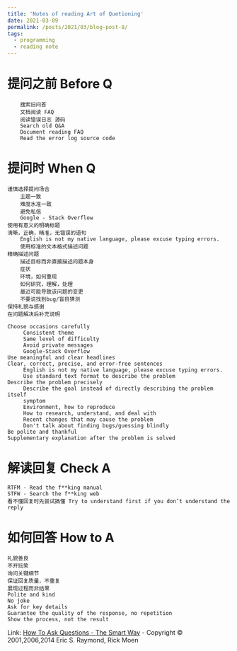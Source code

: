 ```yaml
---
title: 'Notes of reading Art of Quetioning'
date: 2021-03-09
permalink: /posts/2021/03/blog-post-8/
tags:
  - programming
  - reading note
---
```


# 提问之前 Before Q

```
    搜索旧问答
    文档阅读 FAQ
    阅读错误日志 源码
    Search old Q&A
    Document reading FAQ
    Read the error log source code
```

# 提问时 When Q

```
谨慎选择提问场合
    主题一致
    难度水准一致
    避免私信
    Google - Stack Overflow
使用有意义的明确标题
清晰，正确，精准，无错误的语句
    English is not my native language, please excuse typing errors.
    使用标准的文本格式描述问题
精确描述问题
    描述目标而非直接描述问题本身
    症状
    环境，如何重现
    如何研究，理解，处理
    最近可能导致该问题的变更
    不要说找到bug/盲目猜测
保持礼貌与感谢
在问题解决后补充说明

Choose occasions carefully
     Consistent theme
     Same level of difficulty
     Avoid private messages
     Google-Stack Overflow
Use meaningful and clear headlines
Clear, correct, precise, and error-free sentences
     English is not my native language, please excuse typing errors.
     Use standard text format to describe the problem
Describe the problem precisely
     Describe the goal instead of directly describing the problem itself
     symptom
     Environment, how to reproduce
     How to research, understand, and deal with
     Recent changes that may cause the problem
     Don't talk about finding bugs/guessing blindly
Be polite and thankful
Supplementary explanation after the problem is solved
```

# 解读回复 Check A

```
RTFM - Read the f**king manual
STFW - Search the f**king web
看不懂回复时先尝试搞懂 Try to understand first if you don’t understand the reply
```

# 如何回答 How to A

```
礼貌善良
不开玩笑
询问关键细节
保证回复质量，不重复
展现过程而非结果
Polite and kind
No joke
Ask for key details
Guarantee the quality of the response, no repetition
Show the process, not the result
```

Link:
[How To Ask Questions - The Smart Way](http://www.catb.org/~esr/faqs/smart-questions.html]) - Copyright © 2001,2006,2014 Eric S. Raymond, Rick Moen


